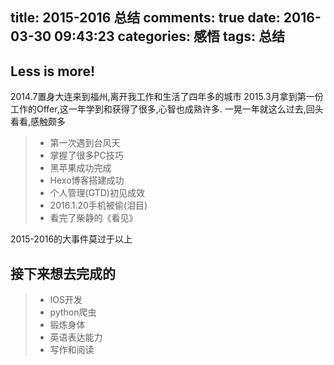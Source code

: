 title: 2015-2016 总结
comments: true
date: 2016-03-30 09:43:23
categories: 感悟
tags: 总结
---

## Less is more!


2014.7置身大连来到福州,离开我工作和生活了四年多的城市
2015.3月拿到第一份工作的Offer,这一年学到和获得了很多,心智也成熟许多.
一晃一年就这么过去,回头看看,感触颇多

<!-- more -->

> * 第一次遇到台风天
> * 掌握了很多PC技巧
> * 黑苹果成功完成
> * Hexo博客搭建成功
> * 个人管理(GTD)初见成效
> * 2016.1.20手机被偷(泪目)
> * 看完了柴静的《看见》


2015-2016的大事件莫过于以上


## 接下来想去完成的

> * IOS开发
> * python爬虫
> * 锻炼身体
> * 英语表达能力
> * 写作和阅读



